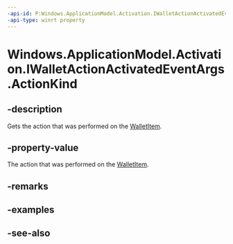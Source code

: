 ----api-id: P:Windows.ApplicationModel.Activation.IWalletActionActivatedEventArgs.ActionKind
-api-type: winrt property
---<!-- Property syntaxpublic Windows.ApplicationModel.Wallet.WalletActionKind ActionKind { get; }--># Windows.ApplicationModel.Activation.IWalletActionActivatedEventArgs.ActionKind## -descriptionGets the action that was performed on the [WalletItem](../windows.applicationmodel.wallet/walletitem.md).## -property-valueThe action that was performed on the [WalletItem](../windows.applicationmodel.wallet/walletitem.md).## -remarks## -examples## -see-also